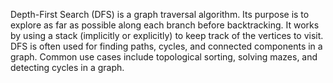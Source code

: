 Depth-First Search (DFS) is a graph traversal algorithm. Its purpose is to explore as far as possible along each branch before backtracking. It works by using a stack (implicitly or explicitly) to keep track of the vertices to visit. DFS is often used for finding paths, cycles, and connected components in a graph. Common use cases include topological sorting, solving mazes, and detecting cycles in a graph.